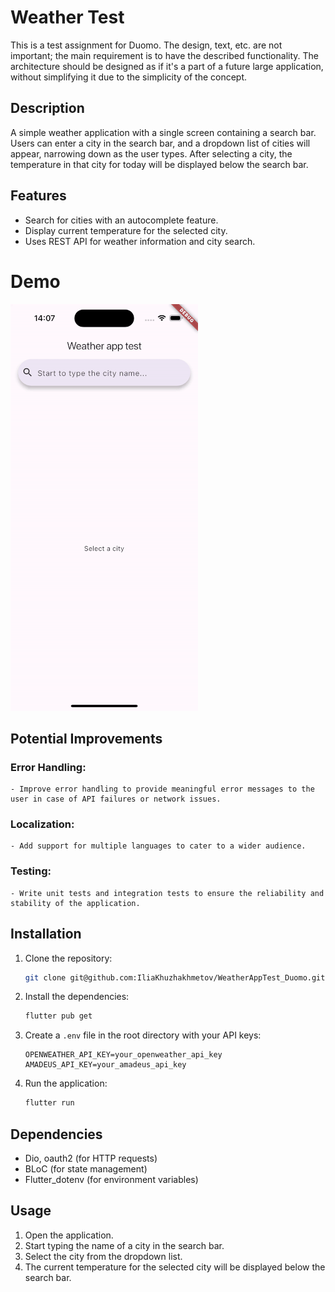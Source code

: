 # Weather Test

This is a test assignment for Duomo. The design, text, etc. are not important; the main requirement is to have the described functionality. The architecture should be designed as if it's a part of a future large application, without simplifying it due to the simplicity of the concept.

## Description

A simple weather application with a single screen containing a search bar. Users can enter a city in the search bar, and a dropdown list of cities will appear, narrowing down as the user types. After selecting a city, the temperature in that city for today will be displayed below the search bar.

## Features

- Search for cities with an autocomplete feature.
- Display current temperature for the selected city.
- Uses REST API for weather information and city search.

# Demo

![App Usage](.git-files/demo.gif)

## Potential Improvements

### Error Handling:
    - Improve error handling to provide meaningful error messages to the user in case of API failures or network issues.

### Localization:
    - Add support for multiple languages to cater to a wider audience.

### Testing:
    - Write unit tests and integration tests to ensure the reliability and stability of the application.

## Installation

1. Clone the repository:
    ```sh
    git clone git@github.com:IliaKhuzhakhmetov/WeatherAppTest_Duomo.git
    ```

2. Install the dependencies:
    ```sh
    flutter pub get
    ```

3. Create a `.env` file in the root directory with your API keys:
    ```env
    OPENWEATHER_API_KEY=your_openweather_api_key
    AMADEUS_API_KEY=your_amadeus_api_key
    ```

4. Run the application:
    ```sh
    flutter run
    ```

## Dependencies

- Dio, oauth2 (for HTTP requests)
- BLoC (for state management)
- Flutter_dotenv (for environment variables)

## Usage

1. Open the application.
2. Start typing the name of a city in the search bar.
3. Select the city from the dropdown list.
4. The current temperature for the selected city will be displayed below the search bar.


